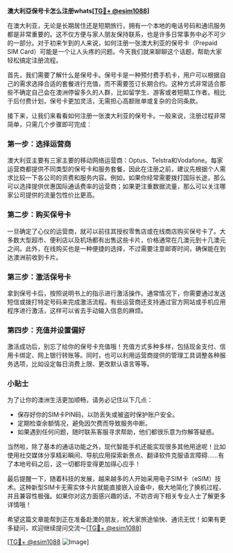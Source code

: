 **澳大利亞保号卡怎么注册whats[[TG💪+ @esim1088](https://t.me/s/esim1088)]**

在澳大利亚，无论是长期居住还是短期旅行，拥有一个本地的电话号码和通讯服务都是非常重要的。这不仅方便与家人朋友保持联系，也是许多日常事务中必不可少的一部分。对于初来乍到的人来说，如何注册一张澳大利亚的保号卡（Prepaid SIM Card）可能是一个让人头疼的问题。今天我们就来聊聊这个话题，帮助大家轻松搞定注册流程。

首先，我们需要了解什么是保号卡。保号卡是一种预付费手机卡，用户可以根据自己的需求选择合适的套餐进行充值，而不需要签订长期合约。这种方式非常适合那些不确定自己会在澳洲停留多久的人群，比如留学生、游客或者短期工作者。相比于后付费计划，保号卡更加灵活，无需担心高额账单或复杂的合同条款。

接下来，让我们来看看如何注册一张澳大利亚的保号卡。一般来说，注册过程非常简单，只需几个步骤即可完成：

### 第一步：选择运营商
澳大利亚主要有三家主要的移动网络运营商：Optus、Telstra和Vodafone。每家运营商都提供不同类型的保号卡和服务套餐，因此在注册之前，建议先根据个人需求比较一下各公司的资费和服务内容。例如，如果你经常需要拨打国际长途，那么可以选择提供优惠国际通话费率的运营商；如果更注重数据流量，那么可以关注哪家公司提供的流量包性价比更高。

### 第二步：购买保号卡
一旦确定了心仪的运营商，就可以前往其授权零售店或在线商店购买保号卡了。大多数大型超市、便利店以及机场都有出售这些卡片，价格通常在几澳元到十几澳元之间。此外，在线购买也是一种便捷的选择，不过需要注意邮寄时间，确保能在到达澳洲前收到卡片。

### 第三步：激活保号卡
拿到保号卡后，按照说明书上的指示进行激活操作。通常情况下，你需要通过发送短信或拨打特定号码来完成激活流程。有些运营商还支持通过官方网站或手机应用程序进行激活，这样可以省去手动输入信息的麻烦。

### 第四步：充值并设置偏好
激活成功后，别忘了给你的保号卡充值哦！充值方式多种多样，包括现金支付、信用卡绑定、网上银行转账等。同时，也可以利用运营商提供的管理工具调整各种服务选项，比如设定每日消费上限、更改默认语言等等。

### 小贴士
为了让你的澳洲生活更加顺畅，请务必记住以下几点：
- 保存好你的SIM卡PIN码，以防丢失或被盗时保护账户安全。
- 定期检查余额情况，避免因欠费而导致服务中断。
- 如果遇到任何问题，随时联系客服寻求帮助，他们都很乐意为你解答疑惑。

当然啦，除了基本的通话功能之外，现代智能手机还能实现很多其他用途呢！比如使用社交媒体分享精彩瞬间、导航应用探索新景点、翻译软件克服语言障碍……有了本地号码之后，这一切都将变得更加得心应手！

最后提醒一下，随着科技的发展，越来越多的人开始采用电子SIM卡（eSIM）技术。这种新型SIM卡无需实体卡片就能直接嵌入设备中，极大地简化了换机过程，并且兼容性极强。如果你对这方面感兴趣的话，不妨咨询下相关专业人士了解更多详情哦！

希望这篇文章能帮到正在准备赴澳的朋友，祝大家旅途愉快、通讯无忧！如果有更多疑问，欢迎继续提问交流～[[TG💪+ @esim1088](https://t.me/s/esim1088)]

[[TG💪+ @esim1088](https://t.me/s/esim1088) ![Image](https://i.postimg.cc/4NQfJmqS/Snipaste-2025-05-13-00-14-12.png)]